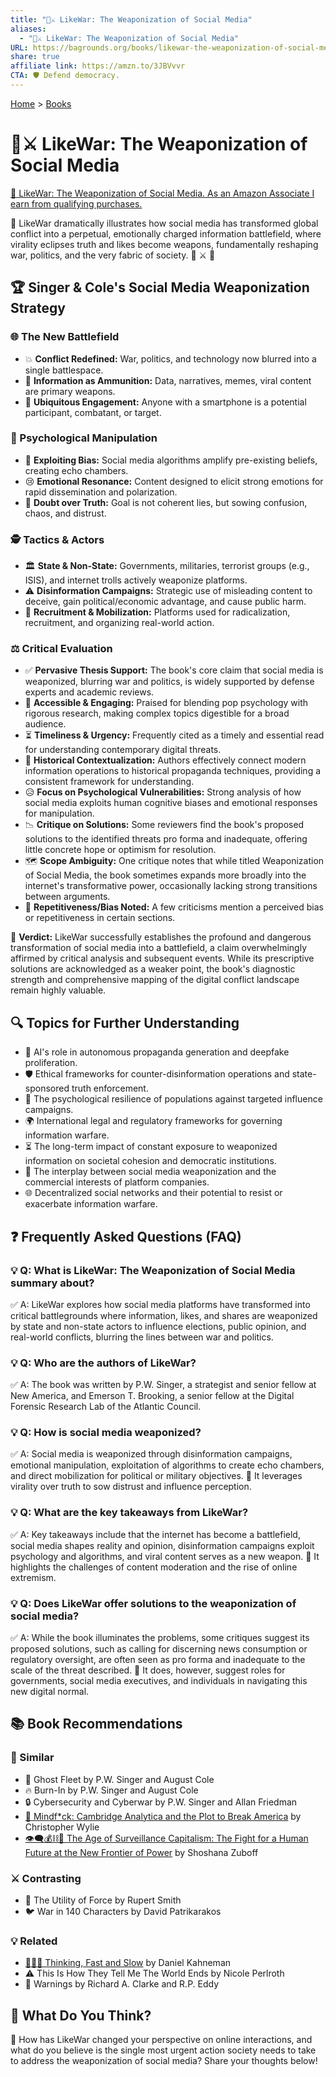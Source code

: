 ```yaml
---
title: "📱⚔️ LikeWar: The Weaponization of Social Media"
aliases:
  - "📱⚔️ LikeWar: The Weaponization of Social Media"
URL: https://bagrounds.org/books/likewar-the-weaponization-of-social-media
share: true
affiliate link: https://amzn.to/3JBVvvr
CTA: 🛡️ Defend democracy.
---
```

[Home](../index.md) > [Books](./index.md)  
# 📱⚔️ LikeWar: The Weaponization of Social Media  
[🛒 LikeWar: The Weaponization of Social Media. As an Amazon Associate I earn from qualifying purchases.](https://amzn.to/3JBVvvr)  
  
🚀 LikeWar dramatically illustrates how social media has transformed global conflict into a perpetual, emotionally charged information battlefield, where virality eclipses truth and likes become weapons, fundamentally reshaping war, politics, and the very fabric of society. 🤯 ⚔️ 📱  
  
## 🏆 Singer & Cole's Social Media Weaponization Strategy  
  
### 🌐 The New Battlefield  
* 💥 **Conflict Redefined:** War, politics, and technology now blurred into a single battlespace.  
* 📰 **Information as Ammunition:** Data, narratives, memes, viral content are primary weapons.  
* 📱 **Ubiquitous Engagement:** Anyone with a smartphone is a potential participant, combatant, or target.  
  
### 🧠 Psychological Manipulation  
* 📢 **Exploiting Bias:** Social media algorithms amplify pre-existing beliefs, creating echo chambers.  
* 😢 **Emotional Resonance:** Content designed to elicit strong emotions for rapid dissemination and polarization.  
* 🤔 **Doubt over Truth:** Goal is not coherent lies, but sowing confusion, chaos, and distrust.  
  
### 🕵️ Tactics & Actors  
* 🏛️ **State & Non-State:** Governments, militaries, terrorist groups (e.g., ISIS), and internet trolls actively weaponize platforms.  
* ⚠️ **Disinformation Campaigns:** Strategic use of misleading content to deceive, gain political/economic advantage, and cause public harm.  
* 🤝 **Recruitment & Mobilization:** Platforms used for radicalization, recruitment, and organizing real-world action.  
  
### ⚖️ Critical Evaluation  
  
* ✅ **Pervasive Thesis Support:** The book's core claim that social media is weaponized, blurring war and politics, is widely supported by defense experts and academic reviews.  
* 📖 **Accessible & Engaging:** Praised for blending pop psychology with rigorous research, making complex topics digestible for a broad audience.  
* ⏳ **Timeliness & Urgency:** Frequently cited as a timely and essential read for understanding contemporary digital threats.  
* 📜 **Historical Contextualization:** Authors effectively connect modern information operations to historical propaganda techniques, providing a consistent framework for understanding.  
* 😥 **Focus on Psychological Vulnerabilities:** Strong analysis of how social media exploits human cognitive biases and emotional responses for manipulation.  
* 📉 **Critique on Solutions:** Some reviewers find the book's proposed solutions to the identified threats pro forma and inadequate, offering little concrete hope or optimism for resolution.  
* 🗺️ **Scope Ambiguity:** One critique notes that while titled Weaponization of Social Media, the book sometimes expands more broadly into the internet's transformative power, occasionally lacking strong transitions between arguments.  
* 🔁 **Repetitiveness/Bias Noted:** A few criticisms mention a perceived bias or repetitiveness in certain sections.  
  
📣 **Verdict:** LikeWar successfully establishes the profound and dangerous transformation of social media into a battlefield, a claim overwhelmingly affirmed by critical analysis and subsequent events. While its prescriptive solutions are acknowledged as a weaker point, the book's diagnostic strength and comprehensive mapping of the digital conflict landscape remain highly valuable.  
  
## 🔍 Topics for Further Understanding  
  
* 🤖 AI's role in autonomous propaganda generation and deepfake proliferation.  
* 🛡️ Ethical frameworks for counter-disinformation operations and state-sponsored truth enforcement.  
* 💪 The psychological resilience of populations against targeted influence campaigns.  
* 🌍 International legal and regulatory frameworks for governing information warfare.  
* ⏳ The long-term impact of constant exposure to weaponized information on societal cohesion and democratic institutions.  
* 🤝 The interplay between social media weaponization and the commercial interests of platform companies.  
* 🌐 Decentralized social networks and their potential to resist or exacerbate information warfare.  
  
## ❓ Frequently Asked Questions (FAQ)  
  
### 💡 Q: What is LikeWar: The Weaponization of Social Media summary about?  
✅ A: LikeWar explores how social media platforms have transformed into critical battlegrounds where information, likes, and shares are weaponized by state and non-state actors to influence elections, public opinion, and real-world conflicts, blurring the lines between war and politics.  
  
### 💡 Q: Who are the authors of LikeWar?  
✅ A: The book was written by P.W. Singer, a strategist and senior fellow at New America, and Emerson T. Brooking, a senior fellow at the Digital Forensic Research Lab of the Atlantic Council.  
  
### 💡 Q: How is social media weaponized?  
✅ A: Social media is weaponized through disinformation campaigns, emotional manipulation, exploitation of algorithms to create echo chambers, and direct mobilization for political or military objectives. 🚀 It leverages virality over truth to sow distrust and influence perception.  
  
### 💡 Q: What are the key takeaways from LikeWar?  
✅ A: Key takeaways include that the internet has become a battlefield, social media shapes reality and opinion, disinformation campaigns exploit psychology and algorithms, and viral content serves as a new weapon. 🎯 It highlights the challenges of content moderation and the rise of online extremism.  
  
### 💡 Q: Does LikeWar offer solutions to the weaponization of social media?  
✅ A: While the book illuminates the problems, some critiques suggest its proposed solutions, such as calling for discerning news consumption or regulatory oversight, are often seen as pro forma and inadequate to the scale of the threat described. 🤔 It does, however, suggest roles for governments, social media executives, and individuals in navigating this new digital normal.  
  
## 📚 Book Recommendations  
  
### 🤝 Similar  
* 🚢 Ghost Fleet by P.W. Singer and August Cole  
* 🔥 Burn-In by P.W. Singer and August Cole  
* 🔒 Cybersecurity and Cyberwar by P.W. Singer and Allan Friedman  
* [🤯 Mindf*ck: Cambridge Analytica and the Plot to Break America](./mindf-ck-cambridge-analytica-and-the-plot-to-break-america.md) by Christopher Wylie  
* [👁️‍🗨️💰⛓️👤 The Age of Surveillance Capitalism: The Fight for a Human Future at the New Frontier of Power](./the-age-of-surveillance-capitalism.md) by Shoshana Zuboff  
  
### ⚔️ Contrasting  
* 💪 The Utility of Force by Rupert Smith  
* 🐦 War in 140 Characters by David Patrikarakos  
  
### 💡 Related  
* [🤔🐇🐢 Thinking, Fast and Slow](./thinking-fast-and-slow.md) by Daniel Kahneman  
* ⚠️ This Is How They Tell Me The World Ends by Nicole Perlroth  
* 🚨 Warnings by Richard A. Clarke and R.P. Eddy  
  
## 🫵 What Do You Think?  
  
🤔 How has LikeWar changed your perspective on online interactions, and what do you believe is the single most urgent action society needs to take to address the weaponization of social media? Share your thoughts below!